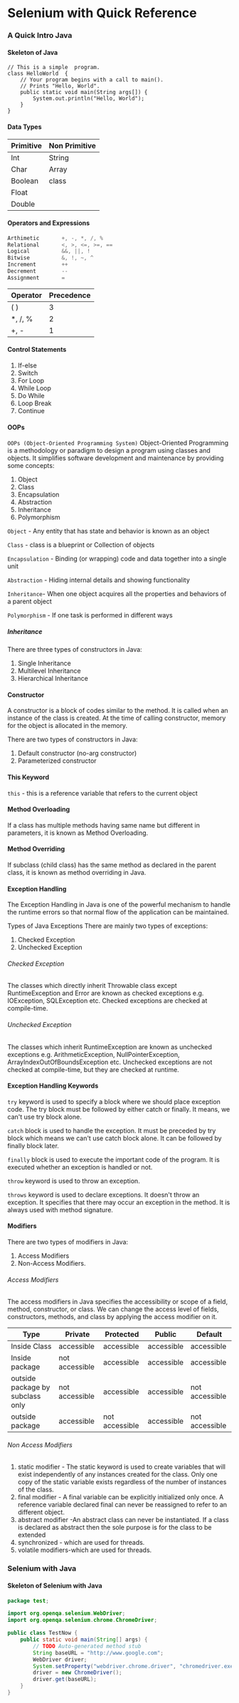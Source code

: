 # Selenium with  Quick Reference

### A Quick  Intro Java ###

#### Skeleton of Java ####

```
// This is a simple  program. 
class HelloWorld  { 
	// Your program begins with a call to main(). 
	// Prints "Hello, World".
	public static void main(String args[]) { 
		System.out.println("Hello, World"); 
	} 
} 
```
#### Data Types ####

Primitive | Non Primitive | 
----------| -------------|
Int       | String       | 
Char      | Array        | 
Boolean   | class        | 
Float     |              |  
Double    |              |

#### Operators and Expressions ####

 ```cpp
Arthimetic       +, -, *, /, %
Relational       <, >, <=, >=, == 
Logical          &&, ||, !
Bitwise          &, !, ~, ^
Increment        ++
Decrement        --
Assignment       =

```
Operator | Precedence| 
----------| ---------|
( )       | 3        |
*, /, %   | 2        |
+, -      | 1        |

#### Control Statements ####

 1. If-else 
 2. Switch 
 3. For Loop 
 4. While Loop 
 5. Do While 
 6. Loop Break 
 7. Continue

#### OOPs ####

`OOPs (Object-Oriented Programming System)` Object-Oriented Programming is a methodology or paradigm to design a program using classes and objects. It simplifies software development and maintenance by providing some concepts:

1. Object
2. Class
3. Encapsulation
4. Abstraction
5. Inheritance
6. Polymorphism

`Object` - Any entity that has state and behavior is known as an object

`Class` - class is a  blueprint  or Collection of objects

`Encapsulation` - Binding (or wrapping) code and data together into a single unit

`Abstraction` - Hiding internal details and showing functionality

`Inheritance`- When one object acquires all the properties and behaviors of a parent object

`Polymorphism` - If one task is performed in different ways

##### Inheritance #####
There are three types of constructors in Java:
1. Single Inheritance
2. Multilevel Inheritance
3. Hierarchical Inheritance

#### Constructor ####
A constructor is a block of codes similar to the method. It is called when an instance of the class is created. At the time of calling constructor, memory for the object is allocated in the memory.

There are two types of constructors in Java:
1. Default constructor (no-arg constructor)
2. Parameterized constructor

#### This Keyword ####
`this` - this is a reference variable that refers to the current object

#### Method Overloading  ####
If a class has multiple methods having same name but different in parameters, it is known as Method Overloading.

#### Method Overriding  ####
If subclass (child class) has the same method as declared in the parent class, it is known as method overriding in Java.

#### Exception Handling ####
The Exception Handling in Java is one of the powerful mechanism to handle the runtime errors so that normal flow of the application can be maintained.

Types of Java Exceptions
There are mainly two types of exceptions:
1. Checked Exception
2. Unchecked Exception

###### Checked Exception  ######
The classes which directly inherit Throwable class except RuntimeException and Error are known as checked exceptions e.g. IOException, SQLException etc. Checked exceptions are checked at compile-time.

###### Unchecked Exception  ######
The classes which inherit RuntimeException are known as unchecked exceptions e.g. ArithmeticException, NullPointerException, ArrayIndexOutOfBoundsException etc. Unchecked exceptions are not checked at compile-time, but they are checked at runtime.

#### Exception Handling  Keywords ####

`try` keyword is used to specify a block where we should place exception code. The try block must be followed by either catch or finally. It means, we can't use try block alone.

`catch` block is used to handle the exception. It must be preceded by try block which means we can't use catch block alone. It can be followed by finally block later.

`finally` block is used to execute the important code of the program. It is executed whether an exception is handled or not.

`throw` keyword is used to throw an exception.

`throws` keyword is used to declare exceptions. It doesn't throw an exception. It specifies that there may occur an exception in the method. It is always used with method signature.

#### Modifiers ####
There are two types of modifiers in Java: 
1. Access Modifiers 
2. Non-Access Modifiers.

###### Access Modifiers  ###### 
The access modifiers in Java specifies the accessibility or scope of a field, method, constructor, or class. We can change the access level of fields, constructors, methods, and class by applying the access modifier on it.

Type                 | Private        | Protected      | Public     | Default    |
---------------------|----------------| ---------------|------------|------------|
Inside Class         | accessible     | accessible     | accessible | accessible |
Inside package       | not accessible | accessible     | accessible | accessible |
outside package by subclass only  | not accessible | accessible | accessible | not accessible |
outside package      | accessible     | not accessible | accessible | not accessible |

###### Non Access Modifiers  ###### 
1. static modifier   - The static keyword is used to create variables that will exist independently of any instances created for the class. Only one copy of the static variable exists regardless of the number of instances of the class.
2. final modifier    - A final variable can be explicitly initialized only once. A reference variable declared final can never be reassigned to refer to an different object.
3. abstract modifier -An abstract class can never be instantiated. If a class is declared as abstract then the sole purpose is for the class to be extended
4. synchronized      - which are used for threads.
5. volatile modifiers-which are used for threads.

### Selenium with Java ###

#### Skeleton of Selenium with Java ####
```java
package test;

import org.openqa.selenium.WebDriver;
import org.openqa.selenium.chrome.ChromeDriver;

public class TestNow {
	public static void main(String[] args) {
		// TODO Auto-generated method stub
		String baseURL = "http://www.google.com";
		WebDriver driver;
		System.setProperty("webdriver.chrome.driver", "chromedriver.exe");
		driver = new ChromeDriver();
		driver.get(baseURL);
	}
}
```
